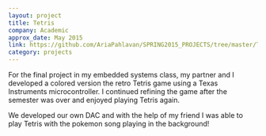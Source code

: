 ```yaml
---
layout: project
title: Tetris
company: Academic
approx_date: May 2015
link: https://github.com/AriaPahlavan/SPRING2015_PROJECTS/tree/master/Tetris%20Game%20Lab
category: projects
---
```

For the final project in my embedded systems class, my partner and I developed a colored version the retro Tetris game using a Texas Instruments microcontroller. I continued refining the game after the semester was over and enjoyed playing Tetris again. 

We developed our own DAC and with the help of my friend I was able to play Tetris with the pokemon song playing in the background!